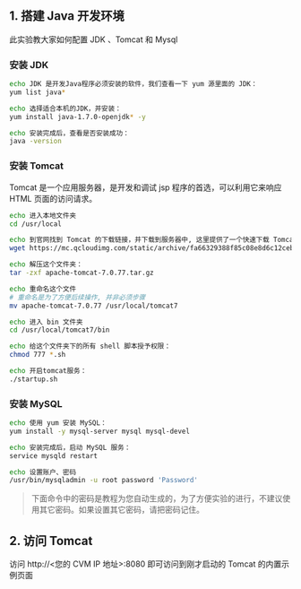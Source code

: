 ## 1. 搭建 Java 开发环境

此实验教大家如何配置 JDK 、Tomcat 和 Mysql

### 安装 JDK

```sh
echo JDK 是开发Java程序必须安装的软件，我们查看一下 yum 源里面的 JDK：
yum list java*

echo 选择适合本机的JDK，并安装：
yum install java-1.7.0-openjdk* -y

echo 安装完成后，查看是否安装成功：
java -version
```


### 安装 Tomcat

Tomcat 是一个应用服务器，是开发和调试 jsp 程序的首选，可以利用它来响应 HTML 页面的访问请求。

```sh
echo 进入本地文件夹
cd /usr/local

echo 到官网找到 Tomcat 的下载链接，并下载到服务器中, 这里提供了一个快速下载 Tomcat 的地址：
wget https://mc.qcloudimg.com/static/archive/fa66329388f85c08e8d6c12ceb8b2ca3/apache-tomcat-7.0.77.tar.gz

echo 解压这个文件夹：
tar -zxf apache-tomcat-7.0.77.tar.gz

echo 重命名这个文件
# 重命名是为了方便后续操作, 并非必须步骤
mv apache-tomcat-7.0.77 /usr/local/tomcat7 

echo 进入 bin 文件夹
cd /usr/local/tomcat7/bin

echo 给这个文件夹下的所有 shell 脚本授予权限：
chmod 777 *.sh

echo 开启tomcat服务：
./startup.sh
```


### 安装 MySQL

```sh
echo 使用 yum 安装 MySQL：
yum install -y mysql-server mysql mysql-devel

echo 安装完成后，启动 MySQL 服务：
service mysqld restart

echo 设置账户、密码
/usr/bin/mysqladmin -u root password 'Password'
```
> 下面命令中的密码是教程为您自动生成的，为了方便实验的进行，不建议使用其它密码。如果设置其它密码，请把密码记住。


## 2. 访问 Tomcat

访问 http://<您的 CVM IP 地址>:8080 即可访问到刚才启动的 Tomcat 的内置示例页面

